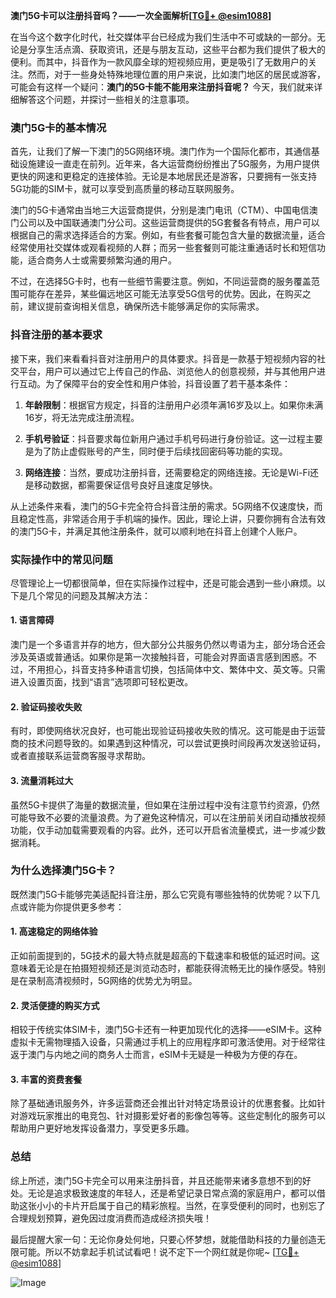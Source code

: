 **澳门5G卡可以注册抖音吗？——一次全面解析[[TG💪+ @esim1088](https://t.me/s/esim1088)]**

在当今这个数字化时代，社交媒体平台已经成为我们生活中不可或缺的一部分。无论是分享生活点滴、获取资讯，还是与朋友互动，这些平台都为我们提供了极大的便利。而其中，抖音作为一款风靡全球的短视频应用，更是吸引了无数用户的关注。然而，对于一些身处特殊地理位置的用户来说，比如澳门地区的居民或游客，可能会有这样一个疑问：**澳门的5G卡能不能用来注册抖音呢？** 今天，我们就来详细解答这个问题，并探讨一些相关的注意事项。

### 澳门5G卡的基本情况

首先，让我们了解一下澳门的5G网络环境。澳门作为一个国际化都市，其通信基础设施建设一直走在前列。近年来，各大运营商纷纷推出了5G服务，为用户提供更快的网速和更稳定的连接体验。无论是本地居民还是游客，只要拥有一张支持5G功能的SIM卡，就可以享受到高质量的移动互联网服务。

澳门的5G卡通常由当地三大运营商提供，分别是澳门电讯（CTM）、中国电信澳门公司以及中国联通澳门分公司。这些运营商提供的5G套餐各有特点，用户可以根据自己的需求选择适合的方案。例如，有些套餐可能包含大量的数据流量，适合经常使用社交媒体或观看视频的人群；而另一些套餐则可能注重通话时长和短信功能，适合商务人士或需要频繁沟通的用户。

不过，在选择5G卡时，也有一些细节需要注意。例如，不同运营商的服务覆盖范围可能存在差异，某些偏远地区可能无法享受5G信号的优势。因此，在购买之前，建议提前查询相关信息，确保所选卡能够满足你的实际需求。

### 抖音注册的基本要求

接下来，我们来看看抖音对注册用户的具体要求。抖音是一款基于短视频内容的社交平台，用户可以通过它上传自己的作品、浏览他人的创意视频，并与其他用户进行互动。为了保障平台的安全性和用户体验，抖音设置了若干基本条件：

1. **年龄限制**：根据官方规定，抖音的注册用户必须年满16岁及以上。如果你未满16岁，将无法完成注册流程。
   
2. **手机号验证**：抖音要求每位新用户通过手机号码进行身份验证。这一过程主要是为了防止虚假账号的产生，同时便于后续找回密码等功能的实现。

3. **网络连接**：当然，要成功注册抖音，还需要稳定的网络连接。无论是Wi-Fi还是移动数据，都需要保证信号良好且速度足够快。

从上述条件来看，澳门的5G卡完全符合抖音注册的需求。5G网络不仅速度快，而且稳定性高，非常适合用于手机端的操作。因此，理论上讲，只要你拥有合法有效的澳门5G卡，并满足其他注册条件，就可以顺利地在抖音上创建个人账户。

### 实际操作中的常见问题

尽管理论上一切都很简单，但在实际操作过程中，还是可能会遇到一些小麻烦。以下是几个常见的问题及其解决方法：

#### 1. **语言障碍**
澳门是一个多语言并存的地方，但大部分公共服务仍然以粤语为主，部分场合还会涉及英语或普通话。如果你是第一次接触抖音，可能会对界面语言感到困惑。不过，不用担心，抖音支持多种语言切换，包括简体中文、繁体中文、英文等。只需进入设置页面，找到“语言”选项即可轻松更改。

#### 2. **验证码接收失败**
有时，即使网络状况良好，也可能出现验证码接收失败的情况。这可能是由于运营商的技术问题导致的。如果遇到这种情况，可以尝试更换时间段再次发送验证码，或者直接联系运营商客服寻求帮助。

#### 3. **流量消耗过大**
虽然5G卡提供了海量的数据流量，但如果在注册过程中没有注意节约资源，仍然可能导致不必要的流量浪费。为了避免这种情况，可以在注册前关闭自动播放视频功能，仅手动加载需要观看的内容。此外，还可以开启省流量模式，进一步减少数据消耗。

### 为什么选择澳门5G卡？

既然澳门5G卡能够完美适配抖音注册，那么它究竟有哪些独特的优势呢？以下几点或许能为你提供更多参考：

#### 1. **高速稳定的网络体验**
正如前面提到的，5G技术的最大特点就是超高的下载速率和极低的延迟时间。这意味着无论是在拍摄短视频还是浏览动态时，都能获得流畅无比的操作感受。特别是在录制高清视频时，5G网络的优势尤为明显。

#### 2. **灵活便捷的购买方式**
相较于传统实体SIM卡，澳门5G卡还有一种更加现代化的选择——eSIM卡。这种虚拟卡无需物理插入设备，只需通过手机上的应用程序即可激活使用。对于经常往返于澳门与内地之间的商务人士而言，eSIM卡无疑是一种极为方便的存在。

#### 3. **丰富的资费套餐**
除了基础通讯服务外，许多运营商还会推出针对特定场景设计的优惠套餐。比如针对游戏玩家推出的电竞包、针对摄影爱好者的影像包等等。这些定制化的服务可以帮助用户更好地发挥设备潜力，享受更多乐趣。

### 总结

综上所述，澳门5G卡完全可以用来注册抖音，并且还能带来诸多意想不到的好处。无论是追求极致速度的年轻人，还是希望记录日常点滴的家庭用户，都可以借助这张小小的卡片开启属于自己的精彩旅程。当然，在享受便利的同时，也别忘了合理规划预算，避免因过度消费而造成经济损失哦！

最后提醒大家一句：无论你身处何地，只要心怀梦想，就能借助科技的力量创造无限可能。所以不妨拿起手机试试看吧！说不定下一个网红就是你呢~ [[TG💪+ @esim1088](https://t.me/s/esim1088)] 

![Image](https://i.postimg.cc/4NQfJmqS/Snipaste-2025-05-13-00-14-12.png)